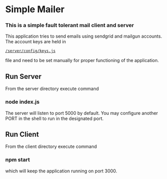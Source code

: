 # Simple Mailer

### This is a simple fault tolerant mail client and server

This application tries to send emails using sendgrid and mailgun accounts.
The account keys are held in 

[`/server/config/keys.js`](/server/config/keys.js)

file and need to be set manually for proper functioning of the application.

## Run Server

From the server directory execute command 
### node index.js 

The server will listen to port 5000 by default. You may configure another PORT in the shell to run in the designated port.

## Run Client
From the client directory execute command
### npm start 
which will keep the application running on port 3000.

